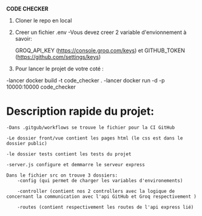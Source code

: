 **CODE CHECKER**


1. Cloner le repo en local

2. Creer un fichier .env
-Vous devez creer 2 variable d'envionnement à savoir:

    GROQ_API_KEY (https://console.groq.com/keys)
    et
    GITHUB_TOKEN (https://github.com/settings/keys)

3. Pour lancer le projet de votre coté : 

-lancer docker build -t code_checker .
-lancer docker run -d -p 10000:10000 code_checker

# Description rapide du projet: 

    -Dans .gitgub/workflows se trouve le fichier pour la CI GitHub

    -Le dossier front/vue contient les pages html (le css est dans le dossier public)

    -le dossier tests contient les tests du projet

    -server.js configure et demmarre le serveur express

    Dans le fichier src on trouve 3 dossiers: 
        -config (qui permet de charger les variables d'environements)

        -controller (contient nos 2 controllers avec la logique de concernant la communication avec l'api GitHub et Groq respectivement )

        -routes (contient respectivement les routes de l'api express lié)

